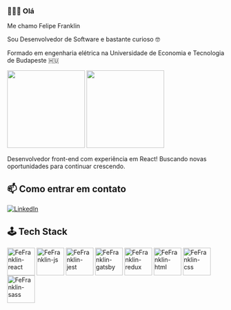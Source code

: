 ### 👋👨‍💻 Olá 

Me chamo Felipe Franklin

Sou Desenvolvedor de Software e bastante curioso 🤓

Formado em engenharia elétrica na Universidade de Economia e Tecnologia de Budapeste 🇭🇺

<div> 
<img height="180em" src="https://github-readme-stats.vercel.app/api?username=fefranklin&show_icons=true&theme=github_dark&hide=stars"/>
<img height="180em" src="https://github-readme-stats.vercel.app/api/top-langs/?username=fefranklin&layout=compact&theme=github_dark"/>
</div>

Desenvolvedor front-end com experiência em React! Buscando novas oportunidades para continuar crescendo.

## 📫 Como entrar em contato

[![LinkedIn](https://img.shields.io/badge/LinkedIn-0077B5?style=for-the-badge&logo=linkedin&logoColor=white)](https://www.linkedin.com/in/felipe-l-franklin/)

## 🕹️ Tech Stack

<div>
  <img align="center" alt="FeFranklin-react" height="64" width="64" src="https://cdn.jsdelivr.net/gh/devicons/devicon/icons/react/react-original.svg" />
  <img align="center" alt="FeFranklin-js" height="64" width="64" src="https://cdn.jsdelivr.net/gh/devicons/devicon/icons/javascript/javascript-original.svg" />
  <img align="center" alt="FeFranklin-jest" height="64" width="64" src="https://cdn.jsdelivr.net/gh/devicons/devicon/icons/jest/jest-plain.svg" />
  <img align="center" alt="FeFranklin-gatsby" height="64" width="64" src="https://cdn.jsdelivr.net/gh/devicons/devicon/icons/gatsby/gatsby-plain.svg" />
  <img align="center" alt="FeFranklin-redux" height="64" width="64" src="https://cdn.jsdelivr.net/gh/devicons/devicon/icons/redux/redux-original.svg" />
  <img align="center" alt="FeFranklin-html" height="64" width="64" src="https://cdn.jsdelivr.net/gh/devicons/devicon/icons/html5/html5-original.svg" />
  <img align="center" alt="FeFranklin-css" height="64" width="64" src="https://cdn.jsdelivr.net/gh/devicons/devicon/icons/css3/css3-original.svg" />
  <img align="center" alt="FeFranklin-sass" height="64" width="64" src="https://cdn.jsdelivr.net/gh/devicons/devicon/icons/sass/sass-original.svg" />
</div>







